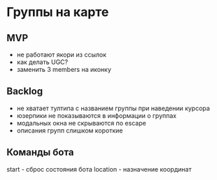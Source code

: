 # Группы на карте

## MVP

- не работают якори из ссылок
- как делать UGC?
- заменить 3 members на иконку

## Backlog

- не хватает тултипа с названием группы при наведении курсора
- юзерпики не показываются в информации о группах
- модальных окна не скрываются по escape
- описания групп слишком короткие 

## Команды бота

start - сброс состояния бота
location - назначение координат

